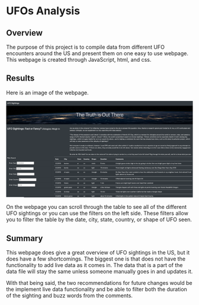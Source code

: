# UFOs Analysis

## Overview    

The purpose of this project is to compile data from different UFO encounters around the US and present them on one easy to use webpage.
This webpage is created through JavaScript, html, and css.

## Results

Here is an image of the webpage.

!["UFO_overview"](https://github.com/mahmoodsayedi/UFO/blob/main/resources/UFO_overview.png)

On the webpage you can scroll through the table to see all of the different UFO sightings or you can use the filters on the left side. These filters allow you to filter the table by the date, city, state, country, or shape of UFO seen.

## Summary

This webpage does give a great overview of UFO sightings in the US, but it does have a few shortcomings. The biggest one is that does not have the functionality to add live data as it comes in. The data that is a part of the data file will stay the same unless someone manually goes in and updates it.

With that being said, the two recommendations for future changes would be the implement live data functionality and be able to filter both the duration of the sighting and buzz words from the comments.
